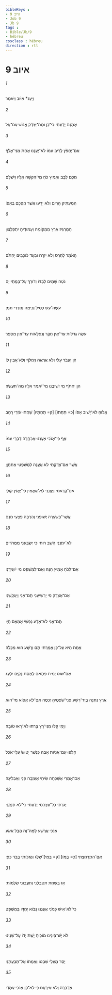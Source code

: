 ```yaml
---
bibleKeys : 
- איוב 9
- Job 9
- Jb 9
tags : 
- Bible/Jb/9
- hébreu
cssclass : hébreu
direction : rtl
---
```


# איוב 9

###### 1
וַיַּעַנ* אִיֹּוב וַיֹּאמַר׃
###### 2
אָמְנָם יָדַעְתִּי כִי־כֵן וּמַה־יִּצְדַּק אֱנֹושׁ עִם־אֵל׃
###### 3
אִם־יַחְפֹּץ לָרִיב עִמֹּו לֹא־יַעֲנֶנּוּ אַחַת מִנִּי־אָלֶף׃
###### 4
חֲכַם לֵבָב וְאַמִּיץ כֹּחַ מִי־הִקְשָׁה אֵלָיו וַיִּשְׁלָם׃
###### 5
הַמַּעְתִּיק הָרִים וְלֹא יָדָעוּ אֲשֶׁר הֲפָכָם בְּאַפֹּו׃
###### 6
הַמַּרְגִּיז אֶרֶץ מִמְּקֹומָהּ וְעַמּוּדֶיהָ יִתְפַלָּצוּן׃
###### 7
הָאֹמֵר לַחֶרֶס וְלֹא יִזְרָח וּבְעַד כֹּוכָבִים יַחְתֹּם׃
###### 8
נֹטֶה שָׁמַיִם לְבַדֹּו וְדֹורֵךְ עַל־בָּמֳתֵי יָם׃
###### 9
עֹשֶׂה־עָשׁ כְּסִיל וְכִימָה וְחַדְרֵי תֵמָן׃
###### 10
עֹשֶׂה גְדֹלֹות עַד־אֵין חֵקֶר וְנִפְלָאֹות עַד־אֵין מִסְפָּר׃
###### 11
הֵן יַעֲבֹר עָלַי וְלֹא אֶרְאֶה וְיַחֲלֹף וְלֹא־אָבִין לֹו׃
###### 12
הֵן יַחְתֹּף מִי יְשִׁיבֶנּוּ מִי־יֹאמַר אֵלָיו מַה־תַּעֲשֶׂה׃
###### 13
אֱלֹוהַּ לֹא־יָשִׁיב אַפֹּו [כ= תַּחַתֹו] [ק= תַּחְתָּיו] שָׁחֲחוּ עֹזְרֵי רָהַב׃
###### 14
אַף כִּי־אָנֹכִי אֶעֱנֶנּוּ אֶבְחֲרָה דְבָרַי עִמֹּו׃
###### 15
אֲשֶׁר אִם־צָדַקְתִּי לֹא אֶעֱנֶה לִמְשֹׁפְטִי אֶתְחַןָּן׃
###### 16
אִם־קָרָאתִי וַיַּעֲנֵנִי לֹא־אַאֲמִין כִּי־יַאֲזִין קֹולִי׃
###### 17
אֲשֶׁר־בִּשְׂעָרָה יְשׁוּפֵנִי וְהִרְבָּה פְצָעַי חִנָּם׃
###### 18
לֹא־יִתְּנֵנִי הָשֵׁב רוּחִי כִּי יַשְׂבִּעַנִי מַמְּרֹרִים׃
###### 19
אִם־לְכֹחַ אַמִּיץ הִנֵּה וְאִם־לְמִשְׁפָּט מִי יֹועִידֵנִי׃
###### 20
אִם־אֶצְדָּק פִּי יַרְשִׁיעֵנִי תָּם־אָנִי וַיַּעְקְשֵׁנִי׃
###### 21
תָּם־אָנִי לֹא־אֵדַע נַפְשִׁי אֶמְאַס חַיָּי׃
###### 22
אַחַת הִיא עַל־כֵּן אָמַרְתִּי תָּם וְרָשָׁע הוּא מְכַלֶּה׃
###### 23
אִם־שֹׁוט יָמִית פִּתְאֹם לְמַסַּת נְקִיִּם יִלְעָג׃
###### 24
אֶרֶץ נִתְּנָה בְיַד־רָשָׁע פְּנֵי־שֹׁפְטֶיהָ יְכַסֶּה אִם־לֹא אֵפֹוא מִי־הוּא׃
###### 25
וְיָמַי קַלּוּ מִנִּי־רָץ בָּרְחוּ לֹא־רָאוּ טֹובָה׃
###### 26
חָלְפוּ עִם־אֳנִיֹּות אֵבֶה כְּנֶשֶׁר יָטוּשׂ עֲלֵי־אֹכֶל׃
###### 27
אִם־אָמְרִי אֶשְׁכְּחָה שִׂיחִי אֶעֶזְבָה פָנַי וְאַבְלִיגָה׃
###### 28
יָגֹרְתִּי כָל־עַצְּבֹתָי יָדַעְתִּי כִּי־לֹא תְנַקֵּנִי׃
###### 29
אָנֹכִי אֶרְשָׁע לָמָּה־זֶּה הֶבֶל אִיגָע׃
###### 30
אִם־הִתְרָחַצְתִּי [כ= בְמֹו] [ק= בְמֵי]־שָׁלֶג וַהֲזִכֹּותִי בְּבֹר כַּפָּי׃
###### 31
אָז בַּשַּׁחַת תִּטְבְּלֵנִי וְתִעֲבוּנִי שַׂלְמֹותָי׃
###### 32
כִּי־לֹא־אִישׁ כָּמֹנִי אֶעֱנֶנּוּ נָבֹוא יַחְדָּו בַּמִּשְׁפָּט׃
###### 33
לֹא יֵשׁ־בֵּינֵינוּ מֹוכִיחַ יָשֵׁת יָדֹו עַל־שְׁנֵינוּ׃
###### 34
יָסֵר מֵעָלַי שִׁבְטֹו וְאֵמָתֹו אַל־תְּבַעֲתַנִּי׃
###### 35
אַדַבְּרָה וְלֹא אִירָאֶנּוּ כִּי לֹא־כֵן אָנֹכִי עִמָּדִי׃
